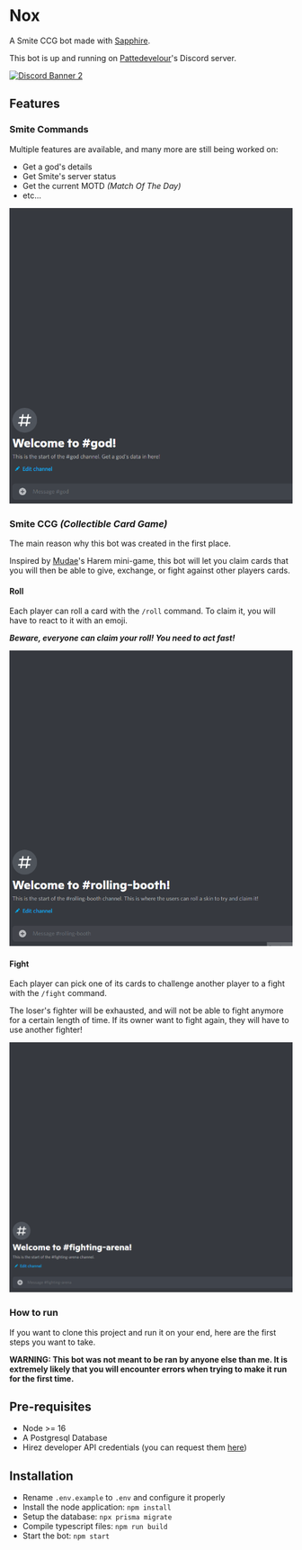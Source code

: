 # Nox

A Smite CCG bot made with [Sapphire](https://github.com/sapphiredev/framework).

This bot is up and running on [Pattedevelour](https://www.twitch.tv/pattedevelours)'s Discord server.

[![Discord Banner 2](https://discordapp.com/api/guilds/451391692176752650/widget.png?style=banner2)](https://discord.gg/UE5PueNHsK)

## Features

### Smite Commands

Multiple features are available, and many more are still being worked on:

* Get a god's details
* Get Smite's server status
* Get the current MOTD _(Match Of The Day)_
* etc...

![God Command](https://github.com/Tokipudi/Nox/blob/main/src/media/readme/god.gif)

### Smite CCG _(Collectible Card Game)_

The main reason why this bot was created in the first place.

Inspired by [Mudae](https://mudae.fandom.com/wiki/Mudae_Wiki)'s Harem mini-game, this bot will let you claim cards that you will then be able to give, exchange, or fight against other players cards.

#### Roll

Each player can roll a card with the `/roll` command. To claim it, you will have to react to it with an emoji.

_**Beware, everyone can claim your roll! You need to act fast!**_

![Roll Command](https://github.com/Tokipudi/Nox/blob/main/src/media/readme/roll.gif)

#### Fight

Each player can pick one of its cards to challenge another player to a fight with the `/fight` command.

The loser's fighter will be exhausted, and will not be able to fight anymore for a certain length of time. If its owner want to fight again, they will have to use another fighter!

![Fight Command](https://github.com/Tokipudi/Nox/blob/main/src/media/readme/fight.gif)

### How to run

If you want to clone this project and run it on your end, here are the first steps you want to take.

**WARNING: This bot was not meant to be ran by anyone else than me. It is extremely likely that you will encounter errors when trying to make it run for the first time.**

## Pre-requisites

* Node >= 16
* A Postgresql Database
* Hirez developer API credentials (you can request them [here](https://fs12.formsite.com/HiRez/form48/secure_index.html))

## Installation

* Rename `.env.example` to `.env` and configure it properly
* Install the node application: `npm install`
* Setup the database: `npx prisma migrate`
* Compile typescript files: `npm run build`
* Start the bot: `npm start`
